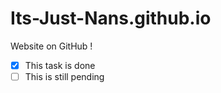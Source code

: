 # Its-Just-Nans.github.io

Website on GitHub !


 - [x] This task is done
 - [ ] This is still pending